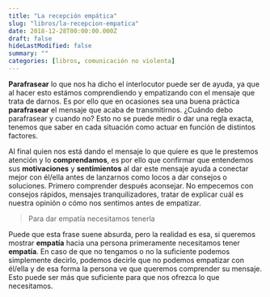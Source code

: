```yaml
---
title: "La recepción empática"
slug: "libros/la-recepcion-empatica"
date: 2018-12-28T00:00:00.000Z
draft: false
hideLastModified: false
summary: ""
categories: [libros, comunicación no violenta]
---
```


  __Parafrasear__ lo que nos ha dicho el interlocutor puede ser de ayuda, ya que
  al hacer esto estámos comprendiendo y empatizando con el mensaje que trata de
  darnos. Es por ello que en ocasiones sea una buena práctica __parafrasear__ el
  mensaje que acaba de transmitirnos. ¿Cuándo debo parafrasear y cuando no? Esto
  no se puede medir o dar una regla exacta, tenemos que saber en cada situación
  como actuar en función de distintos factores.


  Al final quien nos está dando el mensaje lo que quiere es que le prestemos
  atención y lo __comprendamos__, es por ello que confirmar que entendemos sus
  __motivaciones__ y __sentimientos__ al dar este mensaje ayuda a conectar mejor
  con él/ella antes de lanzarnos como locos a dar consejos o soluciones. Primero
  comprender después aconsejar. No empecemos con consejos rápidos, mensajes
  tranquilizadores, tratar de explicar cuál es nuestra opinión o cómo nos
  sentimos antes de empatizar.


  > Para dar empatía necesitamos tenerla


  Puede que esta frase suene absurda, pero la realidad es esa, si queremos
  mostrar __empatía__ hacia una persona primeramente necesitamos tener
  __empatía__. En caso de que no tengamos o no la suficiente podemos simplemente
  decirlo, podemos decirle que no podemos empatizar con él/ella y de esa forma
  la persona ve que queremos comprender su mensaje. Esto puede ser más que
  suficiente para que nos ofrezca lo que necesitamos.

